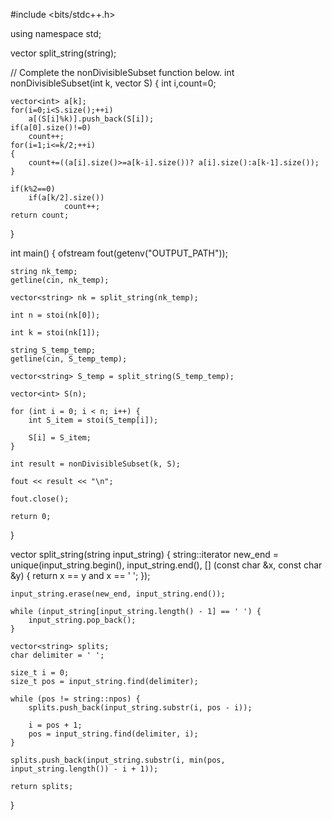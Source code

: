 #include <bits/stdc++.h>

using namespace std;

vector<string> split_string(string);

// Complete the nonDivisibleSubset function below.
int nonDivisibleSubset(int k, vector<int> S) {
int i,count=0;
    
    vector<int> a[k];
    for(i=0;i<S.size();++i)
        a[(S[i]%k)].push_back(S[i]);
    if(a[0].size()!=0)
        count++;
    for(i=1;i<=k/2;++i)
    {
        count+=((a[i].size()>=a[k-i].size())? a[i].size():a[k-1].size());
    }
    
    if(k%2==0)
        if(a[k/2].size())
                count++;
    return count;
}

int main()
{
    ofstream fout(getenv("OUTPUT_PATH"));

    string nk_temp;
    getline(cin, nk_temp);

    vector<string> nk = split_string(nk_temp);

    int n = stoi(nk[0]);

    int k = stoi(nk[1]);

    string S_temp_temp;
    getline(cin, S_temp_temp);

    vector<string> S_temp = split_string(S_temp_temp);

    vector<int> S(n);

    for (int i = 0; i < n; i++) {
        int S_item = stoi(S_temp[i]);

        S[i] = S_item;
    }

    int result = nonDivisibleSubset(k, S);

    fout << result << "\n";

    fout.close();

    return 0;
}

vector<string> split_string(string input_string) {
    string::iterator new_end = unique(input_string.begin(), input_string.end(), [] (const char &x, const char &y) {
        return x == y and x == ' ';
    });

    input_string.erase(new_end, input_string.end());

    while (input_string[input_string.length() - 1] == ' ') {
        input_string.pop_back();
    }

    vector<string> splits;
    char delimiter = ' ';

    size_t i = 0;
    size_t pos = input_string.find(delimiter);

    while (pos != string::npos) {
        splits.push_back(input_string.substr(i, pos - i));

        i = pos + 1;
        pos = input_string.find(delimiter, i);
    }

    splits.push_back(input_string.substr(i, min(pos, input_string.length()) - i + 1));

    return splits;
}

